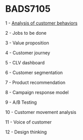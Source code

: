 # BADS7105

1 - [Analysis of customer behaviors](https://github.com/Kellywanvanissh/BADS7105/tree/main/Homework1)

2 - Jobs to be done

3 - Value proposition 

4 - Customer journey

5 - CLV dashboard

6 - Customer segmentation

7 - Product recommendation

8 - Campaign response model

9 - A/B Testing

10 - Customer movement analysis

11 - Voice of customer

12 - Design thinking
